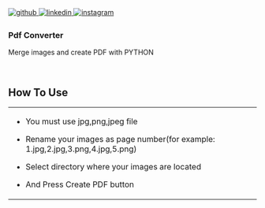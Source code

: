 <a href="https://github.com/turhan38" target="_blank">
<img src=https://img.shields.io/badge/github-%2324292e.svg?&style=for-the-badge&logo=github&logoColor=white alt=github style="margin-bottom: 5px;" />
</a>
<a href="https://linkedin.com/in/ibrahim-turhan-bayraktar-9b581b1b6" target="_blank">
<img src=https://img.shields.io/badge/linkedin-%231E77B5.svg?&style=for-the-badge&logo=linkedin&logoColor=white alt=linkedin style="margin-bottom: 5px;" />
</a>
<a href="https://instagram.com/turhanbayraktar38" target="_blank">
<img src=https://img.shields.io/badge/instagram-%23000000.svg?&style=for-the-badge&logo=instagram&logoColor=white alt=instagram style="margin-bottom: 5px;" />
</a>  
  



### Pdf Converter  
Merge images and create PDF with PYTHON  
  

<br/>  


## How To Use   
<table><tr><td valign="top" width="50%">

- You must use jpg,png,jpeg file  
  

- Rename your images as page number(for example: 1.jpg,2.jpg,3.png,4.jpg,5.png)
  

- Select directory where your images are located  
  

- And Press Create PDF button

</td></tr></table>  

<br/>  
